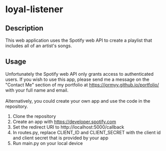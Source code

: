 # loyal-listener

## Description
This web application uses the Spotify web API to create a playlist that includes all of an artist's songs.

## Usage
Unfortunately the Spotify web API only grants access to authenticated users. If you wish to use this app, please send me a message on the "Contact Me" section of my portfolio at https://jormyy.github.io/portfolio/ with your full name and email.
<br> <br>
Alternatively, you could create your own app and use the code in the repository.
1. Clone the repository
2. Create an app with https://developer.spotify.com
3. Set the redirect URI to http://localhost:5000/callback
4. In routes.py, replace CLIENT_ID and CLIENT_SECRET with the client id and client secret that is provided by your app
5. Run main.py on your local device
